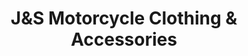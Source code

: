 ---
title: "J&S Motorcycle Clothing & Accessories"
url: /glasgow/junds-motorcycle-clothing-und-accessories/
shop: Kleidung
---